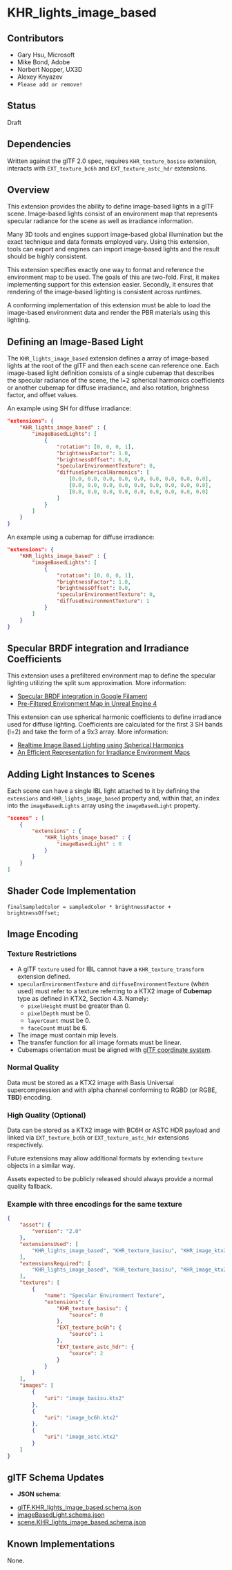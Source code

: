 # KHR_lights_image_based

## Contributors

* Gary Hsu, Microsoft
* Mike Bond, Adobe
* Norbert Nopper, UX3D
* Alexey Knyazev
* `Please add or remove!`

## Status

Draft

## Dependencies

Written against the glTF 2.0 spec, requires `KHR_texture_basisu` extension, interacts with `EXT_texture_bc6h` and `EXT_texture_astc_hdr` extensions.

## Overview

This extension provides the ability to define image-based lights in a glTF scene. Image-based lights consist of an environment map that represents specular radiance for the scene as well as irradiance information.

Many 3D tools and engines support image-based global illumination but the exact technique and data formats employed vary. Using this extension, tools can export and engines can import image-based lights and the result should be highly consistent. 

This extension specifies exactly one way to format and reference the environment map to be used. The goals of this are two-fold. First, it makes implementing support for this extension easier. Secondly, it ensures that rendering of the image-based lighting is consistent across runtimes.

A conforming implementation of this extension must be able to load the image-based environment data and render the PBR materials using this lighting.

## Defining an Image-Based Light

The `KHR_lights_image_based` extension defines a array of image-based lights at the root of the glTF and then each scene can reference one. Each image-based light definition consists of a single cubemap that describes the specular radiance of the scene, the l=2 spherical harmonics coefficients or another cubemap for diffuse irradiance, and also rotation, brighness factor, and offset values.

An example using SH for diffuse irradiance:

```json
"extensions": {
    "KHR_lights_image_based" : {
        "imageBasedLights": [
            {
                "rotation": [0, 0, 0, 1],
                "brightnessFactor": 1.0,
                "brightnessOffset": 0.0,
                "specularEnvironmentTexture": 0,
                "diffuseSphericalHarmonics": [
                    [0.0, 0.0, 0.0, 0.0, 0.0, 0.0, 0.0, 0.0, 0.0],
                    [0.0, 0.0, 0.0, 0.0, 0.0, 0.0, 0.0, 0.0, 0.0],
                    [0.0, 0.0, 0.0, 0.0, 0.0, 0.0, 0.0, 0.0, 0.0]
                ]
            }
        ]
    }
}
```

An example using a cubemap for diffuse irradiance:

```json
"extensions": {
    "KHR_lights_image_based" : {
        "imageBasedLights": [
            {
                "rotation": [0, 0, 0, 1],
                "brightnessFactor": 1.0,
                "brightnessOffset": 0.0,
                "specularEnvironmentTexture": 0,
                "diffuseEnvironmentTexture": 1
            }
        ]
    }
}
```

## Specular BRDF integration and Irradiance Coefficients

This extension uses a prefiltered environment map to define the specular lighting utilizing the split sum approximation. More information:
- [Specular BRDF integration in Google Filament](https://google.github.io/filament/Filament.md.html#lighting/imagebasedlights/processinglightprobes)
- [Pre-Filtered Environment Map in Unreal Engine 4](https://blog.selfshadow.com/publications/s2013-shading-course/karis/s2013_pbs_epic_notes_v2.pdf)

This extension can use spherical harmonic coefficients to define irradiance used for diffuse lighting. Coefficients are calculated for the first 3 SH bands (l=2) and take the form of a 9x3 array. More information:
- [Realtime Image Based Lighting using Spherical Harmonics](https://metashapes.com/blog/realtime-image-based-lighting-using-spherical-harmonics/)
- [An Efficient Representation for Irradiance Environment Maps](http://graphics.stanford.edu/papers/envmap/)

## Adding Light Instances to Scenes

Each scene can have a single IBL light attached to it by defining the `extensions` and `KHR_lights_image_based` property and, within that, an index into the `imageBasedLights` array using the `imageBasedLight` property.

```json
"scenes" : [
    {
        "extensions" : {
            "KHR_lights_image_based" : {
                "imageBasedLight" : 0
            }
        }
    }            
]
```

## Shader Code Implementation

```
finalSampledColor = sampledColor * brightnessFactor + brightnessOffset;
```

## Image Encoding

### Texture Restrictions

- A glTF `texture` used for IBL cannot have a `KHR_texture_transform` extension defined.
- `specularEnvironmentTexture` and `diffuseEnvironmentTexture` (when used) must refer to a texture referring to a KTX2 image of **Cubemap** type as defined in KTX2, Section 4.3. Namely:
  - `pixelHeight` must be greater than 0.
  - `pixelDepth` must be 0.
  - `layerCount` must be 0.
  - `faceCount` must be 6.
- The image must contain mip levels.
- The transfer function for all image formats must be linear.
- Cubemaps orientation must be aligned with [glTF coordinate system](../../../../specification/2.0#coordinate-system-and-units). 

### Normal Quality

Data must be stored as a KTX2 image with Basis Universal supercompression and with alpha channel conforming to RGBD (or RGBE, **TBD**) encoding.

### High Quality (Optional)

Data can be stored as a KTX2 image with BC6H or ASTC HDR payload and linked via `EXT_texture_bc6h` or `EXT_texture_astc_hdr` extensions respectively.

Future extensions may allow additional formats by extending `texture` objects in a similar way.

Assets expected to be publicly released should always provide a normal quality fallback.

### Example with three encodings for the same texture

```json
{
    "asset": {
        "version": "2.0"
    },
    "extensionsUsed": [
        "KHR_lights_image_based", "KHR_texture_basisu", "KHR_image_ktx2", "EXT_texture_bc6h", "EXT_texture_astc_hdr"
    ],
    "extensionsRequired": [
        "KHR_lights_image_based", "KHR_texture_basisu", "KHR_image_ktx2"
    ],
    "textures": [
        {
            "name": "Specular Environment Texture",
            "extensions": {
                "KHR_texture_basisu": {
                    "source": 0
                },
                "EXT_texture_bc6h": {
                    "source": 1
                },
                "EXT_texture_astc_hdr": {
                    "source": 2
                }
            }
        }
    ],
    "images": [
        {
            "uri": "image_basisu.ktx2"
        },
        {
            "uri": "image_bc6h.ktx2"
        },
        {
            "uri": "image_astc.ktx2"
        }
    ]
}
```

## glTF Schema Updates

* **JSON schema**: 
- [glTF.KHR_lights_image_based.schema.json](schema/glTF.KHR_lights_image_based.schema.json)
- [imageBasedLight.schema.json](schema/imageBasedLight.schema.json)
- [scene.KHR_lights_image_based.schema.json](schema/scene.KHR_lights_image_based.schema.json)

## Known Implementations

None.